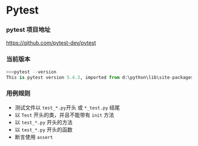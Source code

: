 # Pytest

### pytest 项目地址
https://github.com/pytest-dev/pytest

### 当前版本
```python
>>>pytest --version
This is pytest version 5.4.3, imported from d:\python\lib\site-packages\pytest\__init__.py
```

### 用例规则
- 测试文件以 `test_*.py`开头 或 `*_test.py` 结尾
- 以 `Test` 开头的类，并且不能带有 `init` 方法
- 以 `test_*.py` 开头的方法
- 以 `test_*.py` 开头的函数
- 断言使用 `assert`